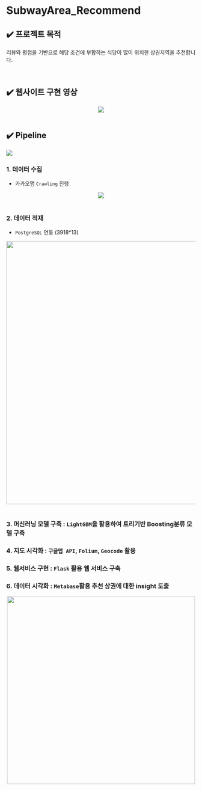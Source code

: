 # SubwayArea_Recommend 

## ✔️ 프로젝트 목적
리뷰와 평점을 기반으로 해당 조건에 부합하는 식당이 많이 위치한 상권지역을 추천합니다.  

</br>

## ✔️ 웹사이트 구현 영상

<div align="center"><img src="https://user-images.githubusercontent.com/90162819/159124424-9f2df356-0dac-487d-985e-3ba1165be0e4.gif"></div>

</br>

## ✔️ Pipeline 

<img src="https://user-images.githubusercontent.com/90162819/159123334-067357d7-1dcc-406f-bf3e-770ae08df0aa.png">

</br>

   ### 1.  **데이터 수집** 
-  카카오맵 `Crawling` 진행
<div align="center"><img src="https://user-images.githubusercontent.com/90162819/159152948-50aedfe7-615d-401f-93c3-084c4c92a18e.gif"></div>

</br>

   ### 2.  **데이터 적재** 
   -  `PostgreSQL` 연동 (3918*13) 

   <div align="center"><img src="https://user-images.githubusercontent.com/90162819/159152931-029eafc0-521c-4628-bba2-e92a8fa6f33e.png" width="700"></div>

   </br>

   ### 3.  **머신러닝 모델 구축** : `LightGBM`을 활용하여 트리기반 Boosting분류 모델 구축


   ### 4.  **지도 시각화** : `구글맵 API`, `Folium`, `Geocode` 활용


   ### 5.  **웹서비스 구현** : `Flask` 활용 웹 서비스 구축 


   ### 6.  **데이터 시각화** : `Metabase`활용 추천 상권에 대한 insight 도출

<div align="center"><img src="https://user-images.githubusercontent.com/90162819/159153055-1c56b409-c6c3-449a-a8fb-e41ab9f04ab0.png" width="500"></div>

</br>






